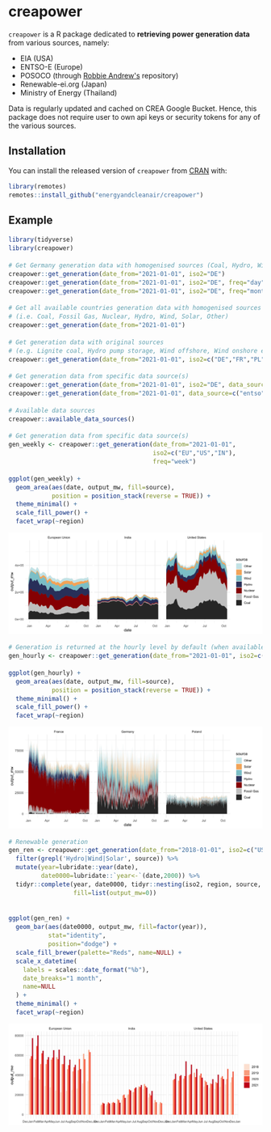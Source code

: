 
# creapower

<!-- badges: start -->
<!-- badges: end -->

`creapower` is a R package dedicated to **retrieving power generation data** from various sources, namely:
- EIA (USA)
- ENTSO-E (Europe)
- POSOCO (through [Robbie Andrew's](https://robbieandrew.github.io/india/) repository)
- Renewable-ei.org (Japan)
- Ministry of Energy (Thailand)


Data is regularly updated and cached on CREA Google Bucket. Hence, this package does not require user to own api keys or security tokens for any of the various sources.

## Installation

You can install the released version of `creapower` from [CRAN](https://CRAN.R-project.org) with:

``` r
library(remotes)
remotes::install_github("energyandcleanair/creapower")
```

## Example


``` r
library(tidyverse)
library(creapower)

# Get Germany generation data with homogenised sources (Coal, Hydro, Wind, Solar etc.)
creapower::get_generation(date_from="2021-01-01", iso2="DE")
creapower::get_generation(date_from="2021-01-01", iso2="DE", freq="day")
creapower::get_generation(date_from="2021-01-01", iso2="DE", freq="month")

# Get all available countries generation data with homogenised sources
# (i.e. Coal, Fossil Gas, Nuclear, Hydro, Wind, Solar, Other)
creapower::get_generation(date_from="2021-01-01")

# Get generation data with original sources
# (e.g. Lignite coal, Hydro pump storage, Wind offshore, Wind onshore etc.)
creapower::get_generation(date_from="2021-01-01", iso2=c("DE","FR","PL"), homogenise=F)

# Get generation data from specific data source(s)
creapower::get_generation(date_from="2021-01-01", iso2="DE", data_source="entso")
creapower::get_generation(date_from="2021-01-01", data_source=c("entso","eia"))

# Available data sources
creapower::available_data_sources()

# Get generation data from specific data source(s)
gen_weekly <- creapower::get_generation(date_from="2021-01-01",
                                        iso2=c("EU","US","IN"),
                                        freq="week")

ggplot(gen_weekly) +
  geom_area(aes(date, output_mw, fill=source),
            position = position_stack(reverse = TRUE)) +
  theme_minimal() +
  scale_fill_power() +
  facet_wrap(~region)
```

![Weekly generation data](doc/gen_weekly.jpg)

```r
# Generation is returned at the hourly level by default (when available)
gen_hourly <- creapower::get_generation(date_from="2021-01-01", iso2=c("DE","FR","PL"))

ggplot(gen_hourly) +
  geom_area(aes(date, output_mw, fill=source),
            position = position_stack(reverse = TRUE)) +
  theme_minimal() +
  scale_fill_power() + 
  facet_wrap(~region)
```
![Hourly generation data](doc/gen_hourly.jpg)

```r
# Renewable generation
gen_ren <- creapower::get_generation(date_from="2018-01-01", iso2=c("US","EU","IN"), freq="month") %>%
  filter(grepl('Hydro|Wind|Solar', source)) %>%
  mutate(year=lubridate::year(date),
         date0000=lubridate::`year<-`(date,2000)) %>%
  tidyr::complete(year, date0000, tidyr::nesting(iso2, region, source, data_source),
                  fill=list(output_mw=0))


ggplot(gen_ren) +
  geom_bar(aes(date0000, output_mw, fill=factor(year)),
           stat="identity",
           position="dodge") +
  scale_fill_brewer(palette="Reds", name=NULL) +
  scale_x_datetime(
    labels = scales::date_format("%b"),
    date_breaks="1 month",
    name=NULL
  ) +
  theme_minimal() +
  facet_wrap(~region)
```
![Hourly generation data](doc/gen_ren.jpg)

